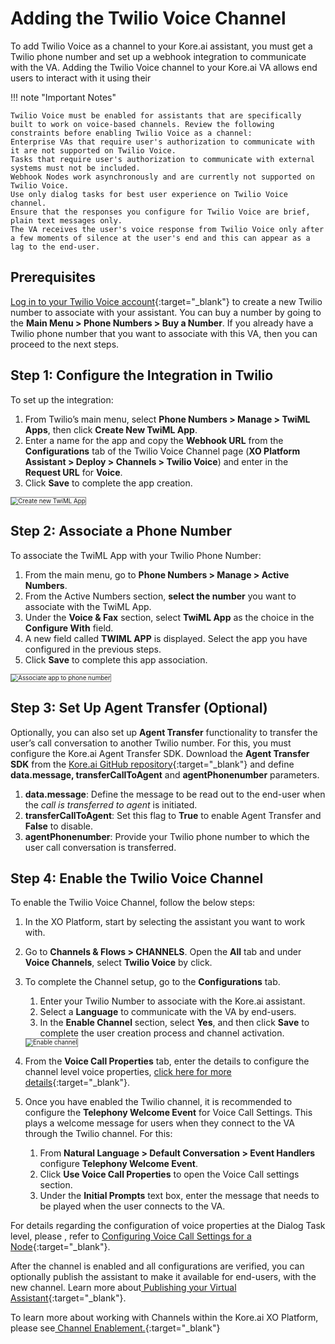 # Adding the Twilio Voice Channel

To add Twilio Voice as a channel to your Kore.ai assistant, you must get a Twilio phone number and set up a webhook integration to communicate with the VA. Adding the Twilio Voice channel to your Kore.ai VA allows end users to interact with it using their 


!!! note "Important Notes"

    Twilio Voice must be enabled for assistants that are specifically built to work on voice-based channels. Review the following constraints before enabling Twilio Voice as a channel:
    Enterprise VAs that require user's authorization to communicate with it are not supported on Twilio Voice.
    Tasks that require user's authorization to communicate with external systems must not be included.
    Webhook Nodes work asynchronously and are currently not supported on Twilio Voice.
    Use only dialog tasks for best user experience on Twilio Voice channel.
    Ensure that the responses you configure for Twilio Voice are brief, plain text messages only.
    The VA receives the user's voice response from Twilio Voice only after a few moments of silence at the user's end and this can appear as a lag to the end-user.


## Prerequisites

[Log in to your Twilio Voice account](https://www.twilio.com/){:target="_blank"} to create a new Twilio number to associate with your assistant. You can buy a number by going to the **Main Menu > Phone Numbers > Buy a Number**. If you already have a Twilio phone number that you want to associate with this VA, then you can proceed to the next steps.


## Step 1: Configure the Integration in Twilio

To set up the integration:

1. From Twilio’s main menu, select **Phone Numbers > Manage > TwiML Apps**, then click **Create New TwiML App**.
2. Enter a name for the app and copy the **Webhook URL** from the **Configurations** tab of the Twilio Voice Channel page (**XO Platform Assistant > Deploy > Channels > Twilio Voice**) and enter in the **Request URL** for **Voice**.
3. Click **Save** to complete the app creation.  
<img src="../images/twilio-voice-img1.png" alt="Create new TwiML App" title="Create new TwiML App" style="border: 1px solid gray; zoom:70%;">


## Step 2: Associate a Phone Number

To associate the TwiML App with your Twilio Phone Number:

1. From the main menu, go to **Phone Numbers > Manage > Active Numbers**.
2. From the Active Numbers section, **select the number** you want to associate with the TwiML App.
3. Under the **Voice & Fax** section, select **TwiML App** as the choice in the **Configure With** field.
4. A new field called **TWIML APP** is displayed. Select the app you have configured in the previous steps.
5. Click **Save** to complete this app association.  
<img src="../images/twilio-voice-img2.png" alt="Associate app to phone number" title="Associate app to phone number" style="border: 1px solid gray; zoom:70%;">


## Step 3: Set Up Agent Transfer (Optional)

Optionally, you can also set up **Agent Transfer** functionality to transfer the user’s call conversation to another Twilio number. For this, you must configure the Kore.ai Agent Transfer SDK. Download the **Agent Transfer SDK** from the [Kore.ai GitHub repository](https://github.com/Koredotcom/BotKit){:target="_blank"} and define **data.message, transferCallToAgent** and **agentPhonenumber** parameters.

1. **data.message**: Define the message to be read out to the end-user when the _call is transferred to agent_ is initiated.
2. **transferCallToAgent**: Set this flag to **True** to enable Agent Transfer and **False** to disable.
3. **agentPhonenumber**: Provide your Twilio phone number to which the user call conversation is transferred.


## Step 4: Enable the Twilio Voice Channel

To enable the Twilio Voice Channel, follow the below steps:

1. In the XO Platform, start by selecting the assistant you want to work with.
2. Go to **Channels & Flows > CHANNELS**. Open the **All** tab and under **Voice Channels**, select **Twilio Voice** by click.
3. To complete the Channel setup, go to the **Configurations** tab.  

    1.  Enter your Twilio Number to associate with the Kore.ai assistant.
    2. Select a **Language** to communicate with the VA by end-users.
    3. In the **Enable Channel** section, select **Yes**, and then click **Save** to complete the user creation process and channel activation.  
    <img src="../images/twilio-voice-img3.png" alt="Enable channel" title="Enable channel" style="border: 1px solid gray; zoom:70%;">

4. From the **Voice Call Properties** tab, enter the details to configure the channel level voice properties, [click here for more details](../../automation/use-cases/dialogs/node-types/voice-call-properties/#channel-settings){:target="_blank"}.
5. Once you have enabled the Twilio channel, it is recommended to configure the **Telephony Welcome Event** for Voice Call Settings. This plays a welcome message for users when they connect to the VA through the Twilio channel. For this:  

    1. From **Natural Language > Default Conversation > Event Handlers** configure **Telephony Welcome Event**.
    2. Click **Use Voice Call Properties** to open the Voice Call settings section.
    3. Under the **Initial Prompts** text box, enter the message that needs to be played when the user connects to the VA.

For details regarding the configuration of voice properties at the Dialog Task level, please , refer to [Configuring Voice Call Settings for a Node](../../automation/use-cases/dialogs/node-types/voice-call-properties/#dialog-node-settings){:target="_blank"}.

After the channel is enabled and all configurations are verified, you can optionally publish the assistant to make it available for end-users, with the new channel. Learn more about[ Publishing your Virtual Assistant](../../deploy/publishing-bot){:target="_blank"}.

To learn more about working with Channels within the Kore.ai XO Platform, please see[ Channel Enablement.](../adding-channels-to-your-bot){:target="_blank"}